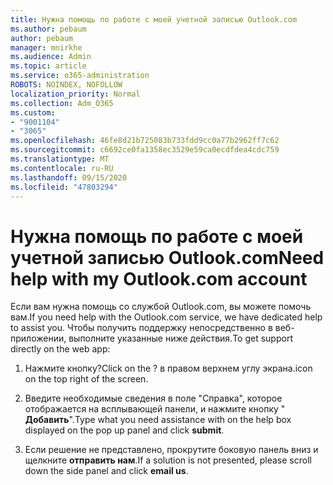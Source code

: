 ```yaml
---
title: Нужна помощь по работе с моей учетной записью Outlook.com
ms.author: pebaum
author: pebaum
manager: mnirkhe
ms.audience: Admin
ms.topic: article
ms.service: o365-administration
ROBOTS: NOINDEX, NOFOLLOW
localization_priority: Normal
ms.collection: Adm_O365
ms.custom:
- "9001104"
- "3065"
ms.openlocfilehash: 46fe8d21b725083b733fdd9cc0a77b2962ff7c62
ms.sourcegitcommit: c6692ce0fa1358ec3529e59ca0ecdfdea4cdc759
ms.translationtype: MT
ms.contentlocale: ru-RU
ms.lasthandoff: 09/15/2020
ms.locfileid: "47803294"
---
```

# <a name="need-help-with-my-outlookcom-account"></a><span data-ttu-id="97f47-102">Нужна помощь по работе с моей учетной записью Outlook.com</span><span class="sxs-lookup"><span data-stu-id="97f47-102">Need help with my Outlook.com account</span></span>

<span data-ttu-id="97f47-103">Если вам нужна помощь со службой Outlook.com, вы можете помочь вам.</span><span class="sxs-lookup"><span data-stu-id="97f47-103">If you need help with the Outlook.com service, we have dedicated help to assist you.</span></span> <span data-ttu-id="97f47-104">Чтобы получить поддержку непосредственно в веб-приложении, выполните указанные ниже действия.</span><span class="sxs-lookup"><span data-stu-id="97f47-104">To get support directly on the web app:</span></span> 

1. <span data-ttu-id="97f47-105">Нажмите кнопку?</span><span class="sxs-lookup"><span data-stu-id="97f47-105">Click on the ?</span></span> <span data-ttu-id="97f47-106">в правом верхнем углу экрана.</span><span class="sxs-lookup"><span data-stu-id="97f47-106">icon on the top right of the screen.</span></span> 

2. <span data-ttu-id="97f47-107">Введите необходимые сведения в поле "Справка", которое отображается на всплывающей панели, и нажмите кнопку " **Добавить**".</span><span class="sxs-lookup"><span data-stu-id="97f47-107">Type what you need assistance with on the help box displayed on the pop up panel and click **submit**.</span></span> 

3. <span data-ttu-id="97f47-108">Если решение не представлено, прокрутите боковую панель вниз и щелкните **отправить нам**.</span><span class="sxs-lookup"><span data-stu-id="97f47-108">If a solution is not presented, please scroll down the side panel and click **email us**.</span></span>
